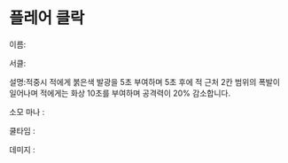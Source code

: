 # 플레어 클락

이름:

서클:

설명:적중시 적에게 붉은색 발광을 5초 부여하며 5초 후에 적 근처 2칸 범위의 폭발이 일어나며 적에게는 화상 10초를 부여하며 공격력이 20% 감소합니다.

소모 마나 : 

쿨타임 : 

데미지 :